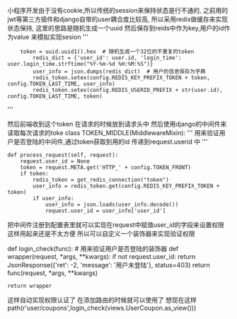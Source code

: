 小程序开发由于没有cookie,所以传统的session来保持状态是行不通的,
之前用的jwt等第三方插件和django自带的user耦合度比较高,
所以采用redis做缓存来实现状态保持,
这里的思路是随机生成一个uuid 然后保存到reids中作为key,用户的id作为value 来模拟实现sesion
'''

	    token = uuid.uuid1().hex  # 随机生成一个32位的不重复的token
            redis_dict = {'user_id': user.id, 'login_time': user.login_time.strftime("%Y-%m-%d %H:%M:%S")}
            user_info = json.dumps(redis_dict)  # 用户的信息保存为字典
            redis_token.setex(config.REDIS_KEY_PREFIX_TOKEN + token, config.TOKEN_LAST_TIME, user_info)
            redis_token.setex(config.REDIS_USERID_PREFIX + str(user.id), config.TOKEN_LAST_TIME, token)

'''

然后前端收到这个token 在请求的时候放到请求头中
然后使用django的中间件来读取每次请求的toke 
class TOKEN_MIDDLE(MiddlewareMixin):
    '''
    用来验证用户是否登陆的中间件,通过token获取到用的id 传递到request.userid 中
    '''

    def process_request(self, request):
        request.user_id = None
        token = request.META.get('HTTP_' + config.TOKEN_FRONT)
        if token:
            redis_token = get_redis_connection("token")
            user_info = redis_token.get(config.REDIS_KEY_PREFIX_TOKEN + token)
            if user_info:
                user_info = json.loads(user_info.decode())
                request.user_id = user_info['user_id']

把中间件注册到配置表里就可以实现在request中赋值user_id的字段来设置权限 这样用起来还是不太方便
所以可以自定义一个装饰器来实现验证权限

def login_check(func):  # 用来验证用户是否登陆的装饰器
    def wrapper(request, *args, **kwargs):
        if not request.user_id:
            return JsonResponse({'ret': -2, 'message': '用户未登陆'}, status=403)
        return func(request, *args, **kwargs)

    return wrapper

这样自动实现权限认证了 
在添加路由的时候就可以使用了
想现在这样
path(r'user/coupons',login_check(views.UserCoupon.as_view()))








